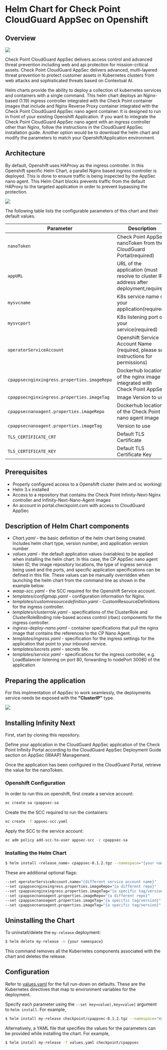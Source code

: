 
# Helm Chart for Check Point CloudGuard AppSec on Openshift
## Overview
![](images/cspm2.png)

Check Point CloudGuard AppSec delivers access control and advanced threat prevention including web and api protection for mission-critical assets.  Check Point CloudGuard AppSec delivers advanced, multi-layered threat prevention to protect customer assets in Kubernetes clusters from web attacks and sophisticated threats based on Contextual AI.

Helm charts provide the ability to deploy a collection of kubernetes services and containers with a single command. This helm chart deploys an Nginx-based (1.19) ingress controller integrated with the Check Point container images that include and Nginx Reverse Proxy container integrated with the Check Point CloudGuard AppSec nano agent container. It is designed to run in front of your existing Openshift Application. If you want to integrate the Check Point CloudGuard AppSec nano agent with an ingress controller other than Nginx, follow the instructions in the CloudGuard AppSec installation guide. Another option would be to download the helm chart and modify the parameters to match your Openshift/Application environment.

## Architecture

By default, Openshift uses HAProxy as the ingress controller. In this Openshift specific Helm Chart, a parallel Nginx based ingress controller is deployed. This is done to ensure traffic is being inspected by the AppSec nano agent. This Helm Chart blocks prevents traffic from the default HAProxy to the targeted application in order to prevent bypassing the protection. 

![](images/infinity_next.png)

The following table lists the configurable parameters of this chart and their default values.

| Parameter                                                  | Description                                                     | Default                                          |
| ---------------------------------------------------------- | --------------------------------------------------------------- | ------------------------------------------------ |
| `nanoToken`                                                | Check Point AppSec nanoToken from the CloudGuard Portal(required)                             |                                           |
| `appURL`                                           | URL of the application (must resolve to cluster IP address after deployment,required)     |                                           |
| `mysvcname`                                           | K8s service name of your application(required)     |                          |
| `mysvcport`                                           | K8s listening port of your service(required)     |                      |
| `operatorServiceAccount`                                            | Openshift Service Account Name (required, please see instructions for permissions)| `cpappsec-sa`                                            | 
| `cpappsecnginxingress.properties.imageRepo`                                             | Dockerhub location of the nginx image integrated with Check Point AppSec                     | `checkpoint/infinity-next-nginx-ingress`                                             |
| `cpappsecnginxingress.properties.imageTag`                                             | Image Version to use                    | `latest`                                              |
| `cpappsecnanoagent.properties.imageRepo`                                              | Dockerhub location of the Check Point nano agent image              | `checkpoint/infinity-next-nano-agent`                                           |
| `cpappsecnanoagent.properties.imageTag`                                              | Version to use              | `latest`                                           |
| `TLS_CERTIFICATE_CRT`                                           | Default TLS Certificate               | `Certificate string`                         |
| `TLS_CERTIFICATE_KEY`                                           | Default TLS Certificate Key               | `Certificate Key string`                         | 

## Prerequisites
*   Properly configured access to a Openshift cluster (helm and oc working)
*   Helm 3.x installed
*   Access to a repository that contains the Check Point Infinity-Next-Nginx controller and Infinity-Next-Nano-Agent images
*   An account in portal.checkpoint.com with access to CloudGuard AppSec

## Description of Helm Chart components
*   _Chart.yaml_ \- the basic definition of the helm chart being created. Includes helm chart type, version number, and application version number 
*   _values.yaml_ \- the default application values (variables) to be applied when installing the helm chart. In this case, the CP AppSec nano agent token ID, the image repository locations, the type of ingress service being used and the ports, and specific application specifications can be defined in this file. These values can be manually overridden when launching the helm chart from the command line as shown in the example below.
*   _waap-scc.yaml_ \- the SCC required for the Openshift Service account.
*   _templates/configmap.yaml_ \- configuration information for Nginx.
*   _templates/customresourcedefinition.yaml_ \- CustomResourceDefinitions for the ingress controller.
*   _templates/clusterrole.yaml_ \- specifications of the ClusterRole and ClusterRoleBinding role-based access control (rbac) components for the ingress controller.
*   _ingress-deploy-nano.yaml_ \- container specifications that pull the nginx image that contains the references to the CP Nano Agent.
*   _templates/ingress.yaml_ \- specification for the ingress settings for the application that point to your inbound service.
*   _templates/secrets.yaml_ \- secrets file.
*   _templates/service.yaml_ \- specifications for the ingress controller, e.g. LoadBalancer listening on port 80, forwarding to nodePort 30080 of the application 


## Preparing the application
For this implmentation of AppSec to work seamlessly, the deployments service needs be exposed with the <b>"ClusterIP"</b> type.

![](images/appprep.png)

## Installing Infinity Next
First, start by cloning this repository.

Define your application in the CloudGuard AppSec application of the Check Point Infinity Portal according to the CloudGuard AppSec Deployment Guide section on AppSec (WAAP) Management.

Once the application has been configured in the CloudGuard Portal, retrieve the value for the nanoToken.

### Openshift Configuration

In order to run this on openshift, first create a service account:
```bash 
oc create sa cpappsec-sa
```
Create the the SCC required to run the containers:
```bash
oc create -f appsec-scc.yaml
```
Apply the SCC to the service account:
```bash
oc adm policy add-scc-to-user appsec-scc -z cpappsec-sa
```

### Installing the Helm Chart

```bash
$ helm install <release_name> cpappsec-0.1.2.tgz --namespace="{your namespace}" --set nanoToken="{your AppSec token string here}" --set appURL="{your appURL}" --set mysvcname="{your app Service Name}" --set mysvcport="{your app service port}" --set operatorServiceAccount.name="<service_account_name>" 
```
These are additional optional flags:
```bash
--set operatorServiceAccount.name="{different service account name}"
--set cpappsecnginxingress.properties.imageRepo="{a different repo}"
--set cpappsecnginxingress.properties.imageTag="{a specific tag/version}"
--set cpappsecnanoagent.properties.imageRepo="{a different repo}"
--set cpappsecnanoagent.properties.imageTag="{a specific tag/version}"
--set cpappsecnanoagent.properties.imageTag="{a specific tag/version}"
```
## Uninstalling the Chart
To uninstall/delete the `my-release` deployment:
```bash
$ helm delete my-release -n {your namespace}
```
This command removes all the Kubernetes components associated with the chart and deletes the release.

## Configuration

Refer to [values.yaml](values.yaml) for the full run-down on defaults. These are the Kubernetes directives that map to environment variables for the deployment.

Specify each parameter using the `--set key=value[,key=value]` argument to `helm install`. For example,

```bash
$ helm install my-release checkpoint/cpappsec-0.1.2.tgz --namespace="myns" --set nanoToken="4339fab-..." --set appURL="myapp.mycompany.com" --set mysvcname="myapp" --set mysvcport="8080" 
```
Alternatively, a YAML file that specifies the values for the parameters can be provided while installing the chart. For example,

```bash
$ helm install my-release -f values.yaml checkpoint/cpappsec
```
